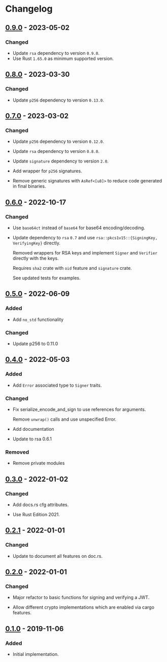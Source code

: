 # Changelog

## [0.9.0] - 2023-05-02

### Changed

- Update `rsa` dependency to version `0.9.0`.
- Use Rust `1.65.0` as minimum supported version.

## [0.8.0] - 2023-03-30

### Changed

- Update `p256` dependency to version `0.13.0`.

## [0.7.0] - 2023-03-02

### Changed

- Update `p256` dependency to version `0.12.0`.

- Update `rsa` dependency to version `0.8.0`.

- Update `signature` dependency to version `2.0`.

- Add wrapper for `p256` signatures.

- Remove generic signatures with `AsRef<[u8]>` to reduce code generated in final binaries.

## [0.6.0] - 2022-10-17

### Changed

- Use `base64ct` instead of `base64` for base64 encoding/decoding.

- Update dependency to `rsa` `0.7` and use `rsa::pkcs1v15::{SigningKey, VerifyingKey}` directly.

  Removed wrappers for RSA keys and implement `Signer` and `Verifier` directly with the keys.

  Requires `sha2` crate with `oid` feature and `signature` crate.

  See updated tests for examples.

## [0.5.0] - 2022-06-09

### Added

- Add `no_std` functionality

### Changed

- Update p256 to 0.11.0

## [0.4.0] - 2022-05-03

### Added

- Add `Error` associated type to `Signer` traits.

### Changed

- Fix serialize_encode_and_sign to use references for arguments.

  Remove `unwrap()` calls and use unspecified Error.

- Add documentation

- Update to rsa 0.6.1

### Removed

- Remove private modules

## [0.3.0] - 2022-01-02

### Changed

- Add docs.rs cfg attributes.

- Use Rust Edition 2021.

## [0.2.1] - 2022-01-01

### Changed

- Update to document all features on doc.rs.

## [0.2.0] - 2022-01-01

### Changed

- Major refactor to basic functions for signing and verifying a JWT.

- Allow different crypto implementations which are enabled via cargo features.

## [0.1.0] - 2019-11-06

### Added

- Initial implementation.

[Unreleased]: https://github.com/bluk/min_jwt/compare/v0.9.0...HEAD
[0.9.0]: https://github.com/bluk/min_jwt/compare/v0.8.0...v0.9.0
[0.8.0]: https://github.com/bluk/min_jwt/compare/v0.7.0...v0.8.0
[0.7.0]: https://github.com/bluk/min_jwt/compare/v0.6.0...v0.7.0
[0.6.0]: https://github.com/bluk/min_jwt/compare/v0.5.0...v0.6.0
[0.5.0]: https://github.com/bluk/min_jwt/compare/v0.4.0...v0.5.0
[0.4.0]: https://github.com/bluk/min_jwt/compare/v0.3.0...v0.4.0
[0.3.0]: https://github.com/bluk/min_jwt/compare/v0.2.1...v0.3.0
[0.2.1]: https://github.com/bluk/min_jwt/compare/v0.2.0...v0.2.1
[0.2.0]: https://github.com/bluk/min_jwt/compare/v0.1.0...v0.2.0
[0.1.0]: https://github.com/bluk/min_jwt/releases/tag/v0.1.0
